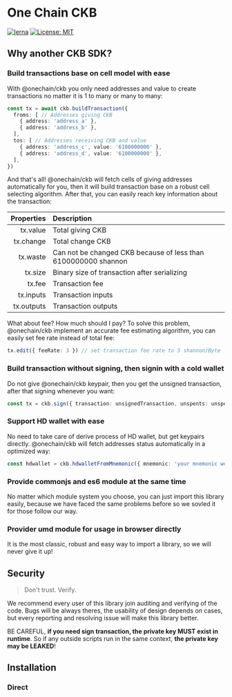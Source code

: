 # One Chain CKB

[![lerna](https://img.shields.io/badge/maintained%20with-lerna-cc00ff.svg)](https://lerna.js.org/)
[![License: MIT](https://img.shields.io/badge/License-MIT-yellow.svg)](https://opensource.org/licenses/MIT)


## Why another CKB SDK?

### Build transactions base on cell model with ease

With @onechain/ckb you only need addresses and value to create transactions no matter it is 1 to many or many to many:

```ts
const tx = await ckb.buildTransaction({
  froms: [ // Addresses giving CKB
    { address: 'address_a' },
    { address: 'address_b' },
  ],
  tos: [ // Addresses receiving CKB and value
    { address: 'address_c', value: '6100000000' },
    { address: 'address_d', value: '6100000000' },
  ],
})
```

And that's all! @onechain/ckb will fetch cells of giving addresses automatically for you, then it will build transaction base on a robust cell selecting algorithm.
After that, you can easily reach key information about the transaction:

| Properties |                Description                |
| ---------: | :---------------------------------------- |
|   tx.value | Total giving CKB                                  |
|  tx.change | Total change CKB                                  |
|   tx.waste | Can not be changed CKB because of less than 6100000000 shannon |
|    tx.size | Binary size of transaction after serializing                  |
|     tx.fee | Transaction fee                              |
|  tx.inputs | Transaction inputs                        |
| tx.outputs | Transaction outputs                       |

What about fee? How much should I pay? To solve this problem, @onechain/ckb implement an accurate fee estimating algorithm,
you can easily set fee rate instead of total fee:

```ts
tx.edit({ feeRate: 3 }) // set transaction fee rate to 3 shannon/Byte
```

### Build transaction without signing, then signin with a cold wallet

Do not give @onechain/ckb keypair, then you get the unsigned transaction, after that signing whenever you want:

```ts
const tx = ckb.sign({ transaction: unsignedTransaction, unspents: unspentsGetFromTxUnspents })
```

### Support HD wallet with ease

No need to take care of derive process of HD wallet, but get keypairs directly. @onechain/ckb will fetch addresses status automatically in
a optimized way:

```ts
const hdwallet = ckb.hdwalletFromMnemonic({ mnemonic: 'your mnemonic words', path: `m/44'/309'/0'`' })
```

### Provide commonjs and es6 module at the same time

No matter which module system you choose, you can just import this library easily, because we have faced the same problems before so we sovled it for those follow our way.

### Provider umd module for usage in browser directly

It is the most classic, robust and easy way to import a library, so we will never give it up!


## Security

> Don't trust. Verify.

We recommend every user of this library join auditing and verifying of the code. Bugs will be always theres, the usability of design depends on cases, but every reporting and resolving issue will make this library better.

BE CAREFUL, **if you need sign transaction, the private key MUST exist in runtime**. So if any outside scripts run in the same context, **the private key may be LEAKED**!


## Installation

### Direct <script> Include

Use umd module in `packages/pack/dist/*.umd.js` .

### NPM

```sh
npm i --save @onechain/ckb
```

### Build by yourself

Clone this repo first, then:

```sh
yarn run reboot
yarn run build
```

> This repo use lerna and yarn workspace for monorepo management, so you can not use `npm install`.


## Usage

### Requirements

Node, Electron, and any modern browser that support ES5+!

### Examples

Want to know how to get started? Go to [examples](./example) for examples, interfaces are the same in all environments.

> Before run examples, you need cp `.env.example` to `.env` and fill in your testing keypairs.


## Development

### Code Style

We use a little tweaked version of standardjs: https://github.com/BlockABC/eslint-config-blockabc


## License

[MIT](LICENSE)
